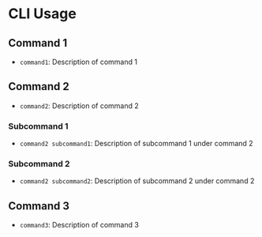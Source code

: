 # CLI Usage

## Command 1
- `command1`: Description of command 1

## Command 2
- `command2`: Description of command 2

### Subcommand 1
- `command2 subcommand1`: Description of subcommand 1 under command 2

### Subcommand 2
- `command2 subcommand2`: Description of subcommand 2 under command 2

## Command 3
- `command3`: Description of command 3
